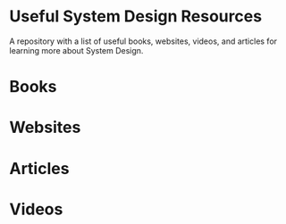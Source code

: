 # Useful System Design Resources

A repository with a list of useful books, websites, videos, and articles for learning more about System Design.

# Books

# Websites

# Articles

# Videos

